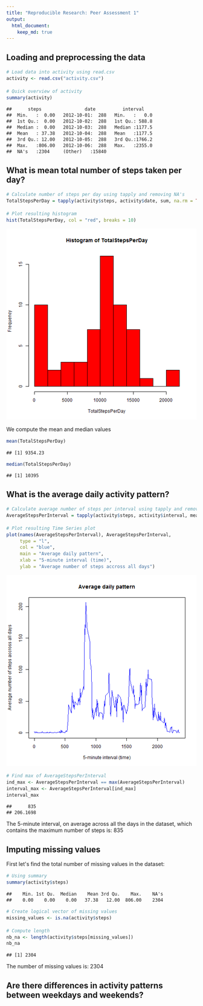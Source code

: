 ```yaml
---
title: "Reproducible Research: Peer Assessment 1"
output: 
  html_document:
    keep_md: true
---
```



## Loading and preprocessing the data

```r
# Load data into activity using read.csv
activity <- read.csv("activity.csv")

# Quick overview of activity
summary(activity)
```

```
##      steps                date          interval     
##  Min.   :  0.00   2012-10-01:  288   Min.   :   0.0  
##  1st Qu.:  0.00   2012-10-02:  288   1st Qu.: 588.8  
##  Median :  0.00   2012-10-03:  288   Median :1177.5  
##  Mean   : 37.38   2012-10-04:  288   Mean   :1177.5  
##  3rd Qu.: 12.00   2012-10-05:  288   3rd Qu.:1766.2  
##  Max.   :806.00   2012-10-06:  288   Max.   :2355.0  
##  NA's   :2304     (Other)   :15840
```


## What is mean total number of steps taken per day?

```r
# Calculate number of steps per day using tapply and removing NA's
TotalStepsPerDay = tapply(activity$steps, activity$date, sum, na.rm = TRUE)

# Plot resulting histogram
hist(TotalStepsPerDay, col = "red", breaks = 10)
```

![plot of chunk unnamed-chunk-1](figure/unnamed-chunk-1-1.png) 


We compute the mean and median values

```r
mean(TotalStepsPerDay)
```

```
## [1] 9354.23
```

```r
median(TotalStepsPerDay)
```

```
## [1] 10395
```
  
## What is the average daily activity pattern?
  

```r
# Calculate average number of steps per interval using tapply and removing NA's
AverageStepsPerInterval = tapply(activity$steps, activity$interval, mean, na.rm = TRUE)

# Plot resulting Time Series plot
plot(names(AverageStepsPerInterval), AverageStepsPerInterval, 
     type = "l", 
     col = "blue", 
     main = "Average daily pattern", 
     xlab = "5-minute interval (time)", 
     ylab = "Average number of steps accross all days")
```

![plot of chunk unnamed-chunk-3](figure/unnamed-chunk-3-1.png) 


```r
# Find max of AverageStepsPerInterval
ind_max <- AverageStepsPerInterval == max(AverageStepsPerInterval)
interval_max <- AverageStepsPerInterval[ind_max]
interval_max
```

```
##      835 
## 206.1698
```

The 5-minute interval, on average across all the days in the dataset, which contains the maximum number of steps is: 835
  
  
## Imputing missing values
First let's find the total number of missing values in the dataset:

```r
# Using summary
summary(activity$steps)
```

```
##    Min. 1st Qu.  Median    Mean 3rd Qu.    Max.    NA's 
##    0.00    0.00    0.00   37.38   12.00  806.00    2304
```

```r
# Create logical vector of missing values
missing_values <- is.na(activity$steps)

# Compute length
nb_na <- length(activity$steps[missing_values])
nb_na
```

```
## [1] 2304
```
  
The number of missing values is: 2304
   
   

## Are there differences in activity patterns between weekdays and weekends?



